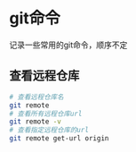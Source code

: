 # git命令

记录一些常用的git命令，顺序不定

## 查看远程仓库

```bash
# 查看远程仓库名
git remote
# 查看所有远程仓库url
git remote -v
# 查看指定远程仓库的url
git remote get-url origin
```

